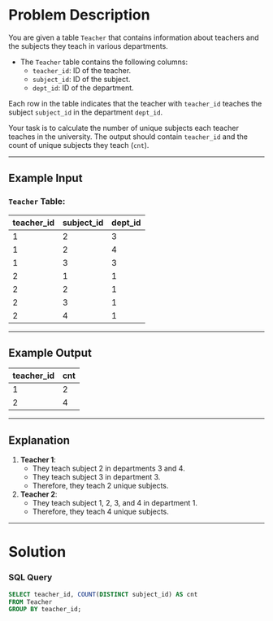 # Problem Description

You are given a table `Teacher` that contains information about teachers and the subjects they teach in various departments.

- The `Teacher` table contains the following columns:
  - `teacher_id`: ID of the teacher.
  - `subject_id`: ID of the subject.
  - `dept_id`: ID of the department.

Each row in the table indicates that the teacher with `teacher_id` teaches the subject `subject_id` in the department `dept_id`.

Your task is to calculate the number of unique subjects each teacher teaches in the university. The output should contain `teacher_id` and the count of unique subjects they teach (`cnt`).

---

## Example Input

### `Teacher` Table:

| teacher_id | subject_id | dept_id |
|------------|------------|---------|
| 1          | 2          | 3       |
| 1          | 2          | 4       |
| 1          | 3          | 3       |
| 2          | 1          | 1       |
| 2          | 2          | 1       |
| 2          | 3          | 1       |
| 2          | 4          | 1       |

---

## Example Output

| teacher_id | cnt |
|------------|-----|
| 1          | 2   |
| 2          | 4   |

---

## Explanation

1. **Teacher 1**:
   - They teach subject 2 in departments 3 and 4.
   - They teach subject 3 in department 3.
   - Therefore, they teach 2 unique subjects.
2. **Teacher 2**:
   - They teach subject 1, 2, 3, and 4 in department 1.
   - Therefore, they teach 4 unique subjects.

---

# Solution

### SQL Query

```sql
SELECT teacher_id, COUNT(DISTINCT subject_id) AS cnt
FROM Teacher
GROUP BY teacher_id;
